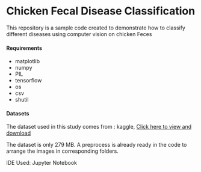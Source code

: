 # Chicken Fecal Disease Classification
<p>This repository is a sample code created to demonstrate how to classify different diseases using computer vision on chicken Feces</p> 
<h4>Requirements</h4>
<ul>
  <li>matplotlib</li>
  <li>numpy</li>
  <li>PIL</li>
  <li>tensorflow</li>
  <li>os</li>
  <li>csv</li>
  <li>shutil</li>
</ul>

<h4>Datasets</h4>
<p>The dataset used in this study comes from : kaggle, <a href="https://www.kaggle.com/datasets/allandclive/chicken-disease-1">Click here to view and download</a></p>
<p>The dataset is only 279 MB. A preprocess is already ready in the code to arrange the images in corresponding folders.</p>
<p>IDE Used: Jupyter Notebook</p>
